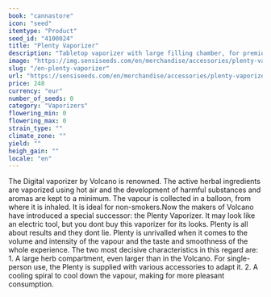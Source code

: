 ```yaml
---
book: "cannastore"
icon: "seed"
itemtype: "Product"
seed_id: "4100024"
title: "Plenty Vaporizer"
description: "Tabletop vaporizer with large filling chamber, for premium vapour production. Comes with spare parts & full instructions. Order your Plenty Vaporizer here."
image: "https://img.sensiseeds.com/en/merchandise/accessories/plenty-vaporizer-image.png"
slug: "/en-plenty-vaporizer"
url: "https://sensiseeds.com/en/merchandise/accessories/plenty-vaporizer?a_aid=cannastore"
price: 248
currency: "eur"
number_of_seeds: 0
category: "Vaporizers"
flowering_min: 0
flowering_max: 0
strain_type: ""
climate_zone: ""
yield: ""
heigh_gain: ""
locale: "en"
---
```

The Digital vaporizer by Volcano is renowned. The active herbal ingredients are vaporized using hot air and the development of harmful substances and aromas are kept to a minimum. The vapour is collected in a balloon, from where it is inhaled. It is ideal for non-smokers.Now the makers of Volcano have introduced a special successor: the Plenty Vaporizer. It may look like an electric tool, but you dont buy this vaporizer for its looks. Plenty is all about results and they dont lie. Plenty is unrivalled when it comes to the volume and intensity of the vapour and the taste and smoothness of the whole experience. The two most decisive characteristics in this regard are: 1. A large herb compartment, even larger than in the Volcano. For single-person use, the Plenty is supplied with various accessories to adapt it. 2. A cooling spiral to cool down the vapour, making for more pleasant consumption.
